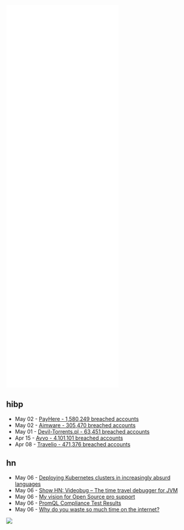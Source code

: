 ![Metrics](https://raw.githubusercontent.com/phixion/phixion/master/metrics.svg)

## hibp

<!--
for https://github.com/phixion/phixion/blob/main/.github/workflows/feeds.yml
-->
<!--START_SECTION:haveibeenpwnd-->
- May 02 - [PayHere - 1,580,249 breached accounts](https://haveibeenpwned.com/PwnedWebsites#PayHere)
- May 02 - [Aimware - 305,470 breached accounts](https://haveibeenpwned.com/PwnedWebsites#Aimware)
- May 01 - [Devil-Torrents.pl - 63,451 breached accounts](https://haveibeenpwned.com/PwnedWebsites#DevilTorrents)
- Apr 15 - [Avvo - 4,101,101 breached accounts](https://haveibeenpwned.com/PwnedWebsites#Avvo)
- Apr 08 - [Travelio - 471,376 breached accounts](https://haveibeenpwned.com/PwnedWebsites#Travelio)
<!--END_SECTION:haveibeenpwnd-->

## hn

<!--
for https://github.com/phixion/phixion/blob/main/.github/workflows/feeds.yml
-->
<!--START_SECTION:hn-->
- May 06 - [Deploying Kubernetes clusters in increasingly absurd languages](https://leebriggs.co.uk/blog/2022/05/04/deploying-kubernetes-clusters-in-absurd-languages)
- May 06 - [Show HN: Videobug – The time travel debugger for JVM](https://news.ycombinator.com/item?id=31286126)
- May 06 - [My vision for Open Source pro support](https://xcp-ng.org/blog/2022/05/06/my-vision-for-open-source-pro-support/)
- May 06 - [PromQL Compliance Test Results](https://promlabs.com/promql-compliance-tests/)
- May 06 - [Why do you waste so much time on the internet?](https://zan.bearblog.dev/why-i-waste-time/)
<!--END_SECTION:hn-->

<!--
for https://yhype.me
-->
![](https://hit.yhype.me/github/profile?user_id=13013670)
